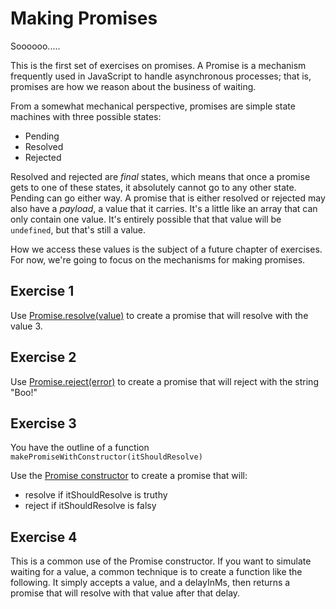 # Making Promises

Soooooo.....

This is the first set of exercises on promises. A Promise is a mechanism frequently used in JavaScript to handle
asynchronous processes; that is, promises are how we reason about the business of waiting.

From a somewhat mechanical perspective, promises are simple state machines with three possible states:

* Pending
* Resolved
* Rejected

Resolved and rejected are *final* states, which means that once a promise gets to one of these states, it absolutely
cannot go to any other state. Pending can go either way. A promise that is either resolved or rejected may also have a
*payload*, a value that it carries. It's a little like an array that can only contain one value. It's entirely possible
that that value will be `undefined`, but that's still a value.

How we access these values is the subject of a future chapter of exercises. For now, we're going to focus on the
mechanisms for making promises.

## Exercise 1

Use [Promise.resolve(value)](https://developer.mozilla.org/en-US/docs/Web/JavaScript/Reference/Global_Objects/Promise/resolve)
to create a promise that will resolve with the value 3.

## Exercise 2

Use [Promise.reject(error)](https://developer.mozilla.org/en-US/docs/Web/JavaScript/Reference/Global_Objects/Promise/reject)
to create a promise that will reject with the string "Boo!"

## Exercise 3

You have the outline of a function `makePromiseWithConstructor(itShouldResolve)`

Use the [Promise constructor](https://developer.mozilla.org/en-US/docs/Web/JavaScript/Reference/Global_Objects/Promise)
to create a promise that will:

* resolve if itShouldResolve is truthy
* reject if itShouldResolve is falsy

## Exercise 4

This is a common use of the Promise constructor. If you want to simulate waiting for a value, a common technique is to
create a function like the following. It simply accepts a value, and a delayInMs, then returns a promise that will
resolve with that value after that delay.
